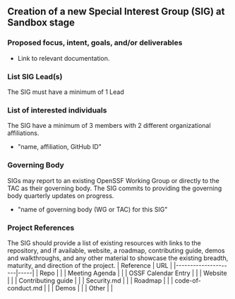 ## Creation of a new Special Interest Group (SIG) at Sandbox stage

### Proposed focus, intent, goals, and/or deliverables

  * Link to relevant documentation.

### List SIG Lead(s)
The SIG must have a minimum of 1 Lead

### List of interested individuals
The SIG have a minimum of 3 members with 2 different organizational affiliations.
  * "name, affiliation, GitHub ID"

### Governing Body
SIGs may report to an existing OpenSSF Working Group or directly to the TAC as their governing body. The SIG commits to providing the governing body quarterly updates on progress.
  * "name of governing body (WG or TAC) for this SIG"

### Project References
The SIG should provide a list of existing resources with links to the repository, and if available, website, a roadmap, contributing guide, demos and walkthroughs, and any other material to showcase the existing breadth, maturity, and direction of the project.
| Reference           | URL |
|---------------------|-----|
| Repo                |     |
| Meeting Agenda      |     |
| OSSF Calendar Entry |     |
| Website             |     |
| Contributing guide  |     |
| Security.md         |     |
| Roadmap             |     |
| code-of-conduct.md             |     |
| Demos               |     |
| Other               |     |
